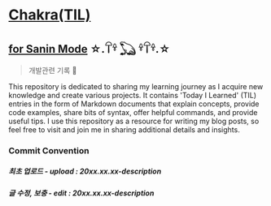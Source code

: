 # [Chakra(TIL)](https://naruto.fandom.com/wiki/Chakra)
[for Sanin Mode](https://naruto.fandom.com/wiki/Sage_Mode)  ☆.𓋼𓍊 𓆏 𓍊𓋼𓍊.☆
---
> 개발관련 기록 🐳
>
This repository is dedicated to sharing my learning journey as I acquire new knowledge and create various projects. It contains 'Today I Learned' (TIL) entries in the form of Markdown documents that explain concepts, provide code examples, share bits of syntax, offer helpful commands, and provide useful tips. I use this repository as a resource for writing my blog posts, so feel free to visit and join me in sharing additional details and insights.

### Commit Convention
##### 최초 업로드 - upload : 20xx.xx.xx-description
##### 글 수정, 보충 - edit : 20xx.xx.xx-description
